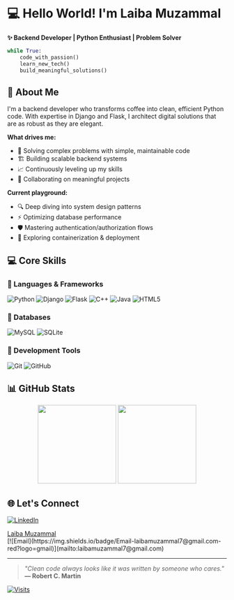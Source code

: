 # 💻 Hello World! I'm Laiba Muzammal 

**✨ Backend Developer | Python Enthusiast | Problem Solver**

```python
while True:
    code_with_passion()
    learn_new_tech()
    build_meaningful_solutions()
```

## 🚀 About Me

I'm a backend developer who transforms coffee into clean, efficient Python code. With expertise in Django and Flask, I architect digital solutions that are as robust as they are elegant.

**What drives me:**
- 🧩 Solving complex problems with simple, maintainable code
- 🏗️ Building scalable backend systems
- 📈 Continuously leveling up my skills
- 🤝 Collaborating on meaningful projects

**Current playground:**
- 🔍 Deep diving into system design patterns
- ⚡ Optimizing database performance
- 🛡️ Mastering authentication/authorization flows
- 🚢 Exploring containerization & deployment

## 💻 Core Skills

### 📌 Languages & Frameworks
![Python](https://img.shields.io/badge/Python-3776AB?logo=python&logoColor=white)
![Django](https://img.shields.io/badge/Django-092E20?logo=django&logoColor=white)
![Flask](https://img.shields.io/badge/Flask-000000?logo=flask)
![C++](https://img.shields.io/badge/C++-00599C?logo=c%2B%2B&logoColor=white)
![Java](https://img.shields.io/badge/Java-ED8B00?logo=openjdk&logoColor=white)
![HTML5](https://img.shields.io/badge/HTML5-E34F26?logo=html5&logoColor=white)

### 📌 Databases
![MySQL](https://img.shields.io/badge/MySQL-4479A1?logo=mysql&logoColor=white)
![SQLite](https://img.shields.io/badge/SQLite-003B57?logo=sqlite&logoColor=white)

### 📌 Development Tools
![Git](https://img.shields.io/badge/Git-F05033?logo=git&logoColor=white)
![GitHub](https://img.shields.io/badge/GitHub-181717?logo=github)

## 📊 GitHub Stats
<div align="center">
  <img height="180em" src="https://github-readme-stats.vercel.app/api?username=Laiba-Muzammal&show_icons=true&theme=radical&hide_border=true"/>
  <img height="180em" src="https://github-readme-stats.vercel.app/api/top-langs/?username=Laiba-Muzammal&layout=compact&theme=radical&hide_border=true"/>
</div>

## 🌐 Let's Connect
[![LinkedIn](https://img.shields.io/badge/LinkedIn-Connect-blue?logo=linkedin)](https://linkedin.com/in/Laiba-Muzammal)
<div class="badge-base LI-profile-badge" data-locale="en_US" data-size="medium" data-theme="dark" data-type="VERTICAL" data-vanity="laiba-muzammal" data-version="v1"><a class="badge-base__link LI-simple-link" href="https://pk.linkedin.com/in/laiba-muzammal?trk=profile-badge">Laiba Muzammal</a></div>
[![Email](https://img.shields.io/badge/Email-laibamuzammal7@gmail.com-red?logo=gmail)](mailto:laibamuzammal7@gmail.com)

---

> *"Clean code always looks like it was written by someone who cares."*  
> **— Robert C. Martin**

[![Visits](https://visitor-badge.laobi.icu/badge?page_id=Laiba-Muzammal.Laiba-Muzammal)](https://github.com/Laiba-Muzammal)
